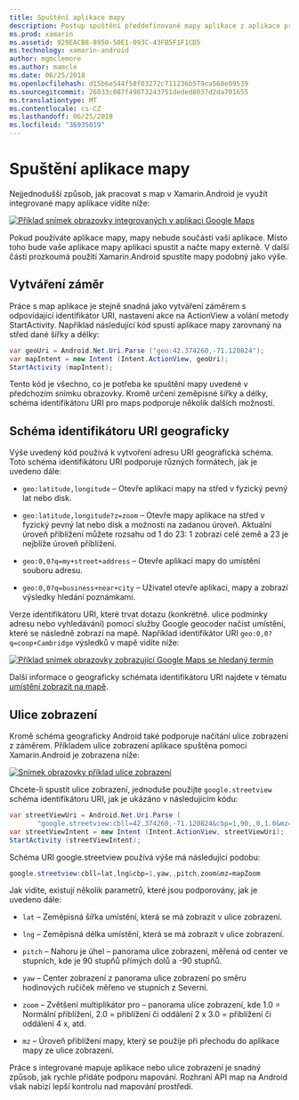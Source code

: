 ```yaml
---
title: Spuštění aplikace mapy
description: Postup spuštění předdefinované mapy aplikace z aplikace pro Xamarin.Android.
ms.prod: xamarin
ms.assetid: 929EACB8-8950-50E1-093C-43FB5F1F1CD5
ms.technology: xamarin-android
author: mgmclemore
ms.author: mamcle
ms.date: 06/25/2018
ms.openlocfilehash: d15b6e544f58f03272c711236b579ca568e09539
ms.sourcegitcommit: 26033c087f49873243751deded8037d2da701655
ms.translationtype: MT
ms.contentlocale: cs-CZ
ms.lasthandoff: 06/25/2018
ms.locfileid: "36935019"
---
```

# <a name="launching-the-maps-application"></a>Spuštění aplikace mapy

Nejjednodušší způsob, jak pracovat s map v Xamarin.Android je využít integrované mapy aplikace vidíte níže:

[![Příklad snímek obrazovky integrovaných v aplikaci Google Maps](maps-application-images/01-mapsapplication.png)](maps-application-images/01-mapsapplication.png#lightbox)

Pokud používáte aplikace mapy, mapy nebude součástí vaší aplikace. Místo toho bude vaše aplikace mapy aplikaci spustit a načte mapy externě. V další části prozkoumá použití Xamarin.Android spustíte mapy podobný jako výše.


## <a name="creating-the-intent"></a>Vytváření záměr

Práce s map aplikace je stejně snadná jako vytváření záměrem s odpovídající identifikátor URI, nastavení akce na ActionView a volání metody StartActivity. Například následující kód spustí aplikace mapy zarovnaný na střed dané šířky a délky:

```csharp
var geoUri = Android.Net.Uri.Parse ("geo:42.374260,-71.120824");
var mapIntent = new Intent (Intent.ActionView, geoUri);
StartActivity (mapIntent);
```

Tento kód je všechno, co je potřeba ke spuštění mapy uvedené v předchozím snímku obrazovky. Kromě určení zeměpisné šířky a délky, schéma identifikátoru URI pro maps podporuje několik dalších možností.


## <a name="geo-uri-scheme"></a>Schéma identifikátoru URI geograficky

Výše uvedený kód používá k vytvoření adresu URI geografická schéma. Toto schéma identifikátoru URI podporuje různých formátech, jak je uvedeno dále:

-   `geo:latitude,longitude` &ndash; Otevře aplikaci mapy na střed v fyzický pevný lat nebo disk. 

-   `geo:latitude,longitude?z=zoom` &ndash; Otevře mapy aplikace na střed v fyzický pevný lat nebo disk a možnosti na zadanou úroveň. Aktuální úroveň přiblížení můžete rozsahu od 1 do 23: 1 zobrazí celé země a 23 je nejblíže úroveň přiblížení.

-   `geo:0,0?q=my+street+address` &ndash; Otevře aplikaci mapy do umístění souboru adresu. 

-   `geo:0,0?q=business+near+city` &ndash; Uživatel otevře aplikaci, mapy a zobrazí výsledky hledání poznámkami. 


Verze identifikátoru URI, které trvat dotazu (konkrétně. ulice podmínky adresu nebo vyhledávání) pomocí služby Google geocoder načíst umístění, které se následně zobrazí na mapě. Například identifikátor URI `geo:0,0?q=coop+Cambridge` výsledků v mapě vidíte níže:

[![Příklad snímek obrazovky zobrazující Google Maps se hledaný termín](maps-application-images/02-mapsearch.png)](maps-application-images/02-mapsearch.png#lightbox)



Další informace o geograficky schémata identifikátoru URI najdete v tématu [umístění zobrazit na mapě](http://developer.android.com/guide/components/intents-common.html#Maps).


## <a name="street-view"></a>Ulice zobrazení

Kromě schéma geograficky Android také podporuje načítání ulice zobrazení z záměrem. Příkladem ulice zobrazení aplikace spuštěna pomocí Xamarin.Android je zobrazena níže:

[![Snímek obrazovky příklad ulice zobrazení](maps-application-images/03-streetview.png)](maps-application-images/03-streetview.png#lightbox)

Chcete-li spustit ulice zobrazení, jednoduše použijte `google.streetview` schéma identifikátoru URI, jak je ukázáno v následujícím kódu:

```csharp
var streetViewUri = Android.Net.Uri.Parse (
       "google.streetview:cbll=42.374260,-71.120824&cbp=1,90,,0,1.0&mz=20");  
var streetViewIntent = new Intent (Intent.ActionView, streetViewUri);  
StartActivity (streetViewIntent);
```

Schéma URI google.streetview používá výše má následující podobu:

```csharp
google.streetview:cbll=lat,lng&cbp=1,yaw,,pitch,zoom&mz=mapZoom
```

Jak vidíte, existují několik parametrů, které jsou podporovány, jak je uvedeno dále:

-   `lat` &ndash; Zeměpisná šířka umístění, která se má zobrazit v ulice zobrazení.

-   `lng` &ndash; Zeměpisná délka umístění, která se má zobrazit v ulice zobrazení.

-   `pitch` &ndash; Nahoru je úhel – panorama ulice zobrazení, měřená od center ve stupních, kde je 90 stupňů přímých dolů a -90 stupňů.

-   `yaw` &ndash; Center zobrazení z panorama ulice zobrazení po směru hodinových ručiček měřeno ve stupních z Severní.

-   `zoom` &ndash; Zvětšení multiplikátor pro – panorama ulice zobrazení, kde 1.0 = Normální přiblížení, 2.0 = přiblížení či oddálení 2 x 3.0 = přiblížení či oddálení 4 x, atd.

-   `mz` &ndash; Úroveň přiblížení mapy, který se použije při přechodu do aplikace mapy ze ulice zobrazení.


Práce s integrované mapuje aplikace nebo ulice zobrazení je snadný způsob, jak rychle přidáte podporu mapování. Rozhraní API map na Android však nabízí lepší kontrolu nad mapování prostředí.
